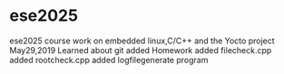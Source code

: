 # ese2025
ese2025 course work on embedded linux,C/C++ and the Yocto project
May29,2019  Learned about git
added Homework
added filecheck.cpp
added rootcheck.cpp
added logfilegenerate program
